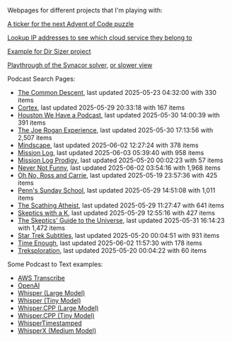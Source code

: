 Webpages for different projects that I'm playing with:

[A ticker for the next Advent of Code puzzle](https://seligman.github.io/aoc_ticker.html)

[Lookup IP addresses to see which cloud service they belong to](https://seligman.github.io/cloud-ips/index.html)

[Example for Dir Sizer project](https://seligman.github.io/dir_sizer/cost_example.html)

[Playthrough of the Synacor solver](https://seligman.github.io/synacor/run_script_speed.html), [or slower view](https://seligman.github.io/synacor/run_script.html)

Podcast Search Pages:
<!-- Podcasts Start -->
* [The Common Descent](https://seligman.github.io/podcasts/common_descent/common_descent.html), last updated 2025-05-23 04:32:00 with 330 items
* [Cortex](https://seligman.github.io/podcasts/cortex_pod/cortex_pod.html), last updated 2025-05-29 20:33:18 with 167 items
* [Houston We Have a Podcast](https://seligman.github.io/podcasts/houston_we_have_a_podcast/houston_we_have_a_podcast.html), last updated 2025-05-30 14:00:39 with 391 items
* [The Joe Rogan Experience](https://seligman.github.io/podcasts/jre/jre.html), last updated 2025-05-30 17:13:56 with 2,507 items
* [Mindscape](https://seligman.github.io/podcasts/mindscape/mindscape.html), last updated 2025-06-02 12:27:24 with 378 items
* [Mission Log](https://seligman.github.io/podcasts/mission_log/mission_log.html), last updated 2025-06-03 05:39:40 with 958 items
* [Mission Log Prodigy](https://seligman.github.io/podcasts/ml_prodigy/ml_prodigy.html), last updated 2025-05-20 00:02:23 with 57 items
* [Never Not Funny](https://seligman.github.io/podcasts/nevernotfunny/nevernotfunny.html), last updated 2025-06-02 03:54:16 with 1,968 items
* [Oh No, Ross and Carrie](https://seligman.github.io/podcasts/oh_no/oh_no.html), last updated 2025-05-19 23:57:36 with 425 items
* [Penn's Sunday School](https://seligman.github.io/podcasts/penn_sunday_school/penn_sunday_school.html), last updated 2025-05-29 14:51:08 with 1,011 items
* [The Scathing Atheist](https://seligman.github.io/podcasts/scathing/scathing.html), last updated 2025-05-29 11:27:47 with 641 items
* [Skeptics with a K](https://seligman.github.io/podcasts/swak/swak.html), last updated 2025-05-29 12:55:16 with 427 items
* [The Skeptics' Guide to the Universe](https://seligman.github.io/podcasts/sgu/sgu.html), last updated 2025-05-31 16:14:23 with 1,472 items
* [Star Trek Subtitles](https://seligman.github.io/star_trek_subtitles/star_trek_subtitles.html), last updated 2025-05-20 00:04:51 with 931 items
* [Time Enough](https://seligman.github.io/podcasts/time_enough/time_enough.html), last updated 2025-06-02 11:57:30 with 178 items
* [Treksploration](https://seligman.github.io/podcasts/treksploration/treksploration.html), last updated 2025-05-20 00:04:22 with 60 items
<!-- Podcasts End -->

Some Podcast to Text examples:
* [AWS Transcribe](https://seligman.github.io/podcast_to_text/Example-Results-AWS-Transcribe.html)
* [OpenAI](https://seligman.github.io/podcast_to_text/Example-Results-OpenAI.html)
* [Whisper (Large Model)](https://seligman.github.io/podcast_to_text/Example-Results-Whisper-Large.html)
* [Whisper (Tiny Model)](https://seligman.github.io/podcast_to_text/Example-Results-Whisper-Tiny.html)
* [Whisper.CPP (Large Model)](https://seligman.github.io/podcast_to_text/Example-Results-Whisper_CPP-Large.html)
* [Whisper.CPP (Tiny Model)](https://seligman.github.io/podcast_to_text/Example-Results-Whisper_CPP-Tiny.html)
* [WhisperTimestamped](https://seligman.github.io/podcast_to_text/Example-Results-WhisperTimestamped-Medium.html)
* [WhisperX (Medium Model)](https://seligman.github.io/podcast_to_text/Example-Results-WhisperX-Medium.html)

